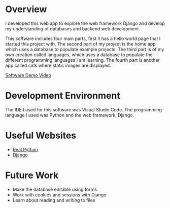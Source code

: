 # Overview

I developed this web app to explore the web framework Django and develop my understanding of databases and backend web development.

This software includes four main parts, first it has a hello world page that I started this project with. 
The second part of my project is the home app which uses a database to populate example projects.
The third part is of my own creation called languages, which uses a database to populate the different programming languages I am learning.
The fourth part is another app called cats where static images are displayed.

[Software Demo Video](https://youtu.be/2JfGgeUZkB4)

# Development Environment

The IDE I used for this software was Visual Studio Code.
The programming language I used was Python and the web framework, Django.

# Useful Websites

* [Real Python](https://realpython.com/get-started-with-django-1/)
* [Django](https://www.djangoproject.com/)

# Future Work

* Make the database editable using forms
* Work with cookies and sessions with Django
* Learn about reading and writing to files
